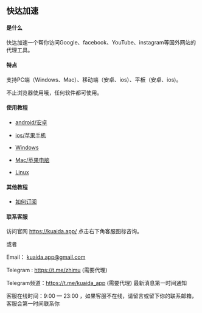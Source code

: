 ## 快达加速

#### 是什么

快达加速一个帮你访问Google、facebook、YouTube、instagram等国外网站的代理工具。

#### 特点

支持PC端（Windows、Mac）、移动端（安卓、ios）、平板（安卓、ios)。

不止浏览器使用哦，任何软件都可使用。



#### 使用教程

* [android/安卓](/android/)

* [ios/苹果手机](/ios/)

* [Windows](/windows/)

* [Mac/苹果电脑](/mac/)

* [Linux](/linux/)

#### 其他教程

* [如何订阅](/help/?id=如何订阅)


#### 联系客服

访问官网 <a href="https://kuaida.app/home/ref/0558006508" target="_blank">https://kuaida.app/</a> 点击右下角客服图标咨询。

或者

Email： kuaida.app@gmail.com

Telegram : <a href="https://t.me/zhimu" target="_blank">https://t.me/zhimu</a> (需要代理)

Telegram频道：<a href="https://t.me/kuaida_app" target="_blank">https://t.me/kuaida_app</a> (需要代理) 最新消息第一时间通知

客服在线时间：9:00 — 23:00 ，如果客服不在线，请留言或留下你的联系邮箱，客服会第一时间联系你
